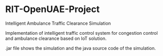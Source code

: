 # RIT-OpenUAE-Project
Intelligent Ambulance Traffic Clearance Simulation


Implementation of intelligent traffic control system for congestion control and ambulance clearance based on IoT solution.

.jar file shows the simulation and the java source code of the simulation.


